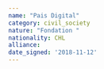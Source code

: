 ```yaml
---
name: "Pais Digital"
category: civil_society
nature: "Fondation "
nationality: CHL
alliance: 
date_signed: '2018-11-12'
---
```

    